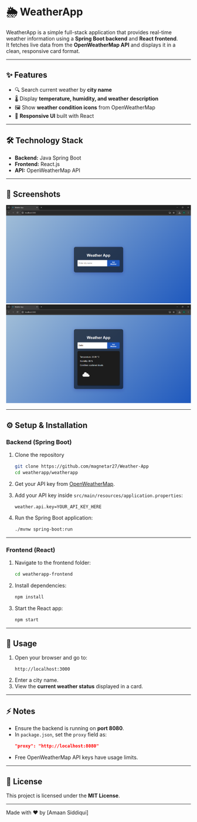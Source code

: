 # 🌦️ WeatherApp

WeatherApp is a simple full-stack application that provides real-time weather information using a **Spring Boot backend** and **React frontend**.  
It fetches live data from the **OpenWeatherMap API** and displays it in a clean, responsive card format.

---

## ✨ Features

- 🔍 Search current weather by **city name**
- 🌡️ Display **temperature, humidity, and weather description**
- 🖼️ Show **weather condition icons** from OpenWeatherMap
- 📱 **Responsive UI** built with React

---

## 🛠️ Technology Stack

- **Backend:** Java Spring Boot  
- **Frontend:** React.js  
- **API:** OpenWeatherMap API  

---

## 📸 Screenshots

![Screenshot 1](weatherapp-frontend/public/images/screenshot-1.png)
![Screenshot 2](weatherapp-frontend/public/images/screenshot-2.png)

---

## ⚙️ Setup & Installation

### Backend (Spring Boot)

1. Clone the repository  
   ```bash
   git clone https://github.com/magnetar27/Weather-App
   cd weatherapp/weatherapp
   ```

2. Get your API key from [OpenWeatherMap](https://openweathermap.org/api).

3. Add your API key inside `src/main/resources/application.properties`:  
   ```properties
   weather.api.key=YOUR_API_KEY_HERE
   ```

4. Run the Spring Boot application:  
   ```bash
   ./mvnw spring-boot:run
   ```

---



### Frontend (React)

1. Navigate to the frontend folder:  
   ```bash
   cd weatherapp-frontend
   ```

2. Install dependencies:  
   ```bash
   npm install
   ```

3. Start the React app:  
   ```bash
   npm start
   ```

---

## 🚀 Usage

1. Open your browser and go to:  
   ```
   http://localhost:3000
   ```
2. Enter a city name.  
3. View the **current weather status** displayed in a card.  

---

## ⚡ Notes

- Ensure the backend is running on **port 8080**.  
- In `package.json`, set the `proxy` field as:  
  ```json
  "proxy": "http://localhost:8080"
  ```
- Free OpenWeatherMap API keys have usage limits.  

---

## 📜 License

This project is licensed under the **MIT License**.

---

Made with ❤️ by [Amaan Siddiqui]
